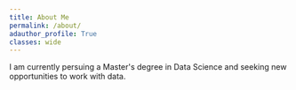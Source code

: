 ```yaml
---
title: About Me
permalink: /about/
adauthor_profile: True
classes: wide
---
```


I am currently persuing a Master's degree in Data Science and seeking new opportunities to work with data.
